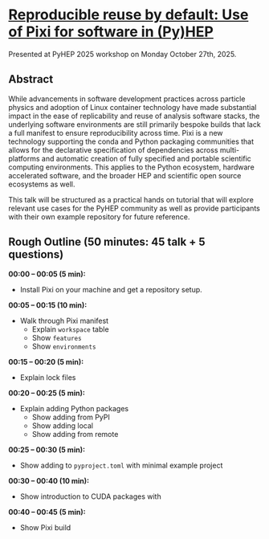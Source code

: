# [Reproducible reuse by default: Use of Pixi for software in (Py)HEP](https://indico.cern.ch/event/1566263/contributions/6733144/)

Presented at PyHEP 2025 workshop on Monday October 27th, 2025.

## Abstract

While advancements in software development practices across particle physics and adoption of Linux container technology have made substantial impact in the ease of replicability and reuse of analysis software stacks, the underlying software environments are still primarily bespoke builds that lack a full manifest to ensure reproducibility across time.
Pixi is a new technology supporting the conda and Python packaging communities that allows for the declarative specification of dependencies across multi-platforms and automatic creation of fully specified and portable scientific computing environments.
This applies to the Python ecosystem, hardware accelerated software, and the broader HEP and scientific open source ecosystems as well.

This talk will be structured as a practical hands on tutorial that will explore relevant use cases for the PyHEP community as well as provide participants with their own example repository for future reference.

## Rough Outline (50 minutes: 45 talk + 5 questions)

**00:00 &ndash; 00:05 (5 min):**
* Install Pixi on your machine and get a repository setup.

**00:05 &ndash; 00:15 (10 min):**
* Walk through Pixi manifest
   - Explain `workspace` table
   - Show `features`
   - Show `environments`

**00:15 &ndash; 00:20 (5 min):**
* Explain lock files

**00:20 &ndash; 00:25 (5 min):**
* Explain adding Python packages
   - Show adding from PyPI
   - Show adding local
   - Show adding from remote

**00:25 &ndash; 00:30 (5 min):**
* Show adding to `pyproject.toml` with minimal example project

**00:30 &ndash; 00:40 (10 min):**
* Show introduction to CUDA packages with

**00:40 &ndash; 00:45 (5 min):**
* Show Pixi build
